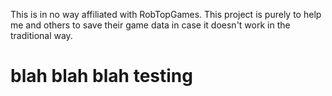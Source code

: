 This is in no way affiliated with RobTopGames. This project is purely to help me and others to save their game data in case it doesn't work in the traditional way.


# blah blah blah testing
